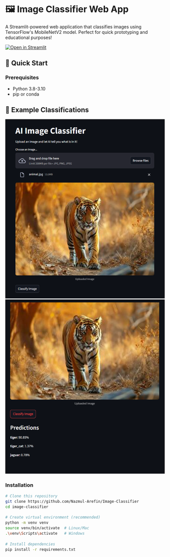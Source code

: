 # 🖼️ Image Classifier Web App

A Streamlit-powered web application that classifies images using TensorFlow's MobileNetV2 model. Perfect for quick prototyping and educational purposes!

[![Open in Streamlit](https://static.streamlit.io/badges/streamlit_badge_black_white.svg)](https://your-app-url.streamlit.app)

## 🚀 Quick Start

### Prerequisites
- Python 3.8-3.10
- pip or conda

## 📸 Example Classifications

<div align="center">
  <!-- Replace with your demo GIF -->
  <img src="assets/interface.png" alt="Resume Critiquer Demo" width="800">
</div>
<div align="center">
  <!-- Replace with your demo GIF -->
  <img src="assets/result.png" alt="Resume Critiquer Demo" width="800">
</div>

### Installation
```bash
# Clone this repository
git clone https://github.com/Nazmul-Arefin/Image-Classifier
cd image-classifier

# Create virtual environment (recommended)
python -m venv venv
source venv/bin/activate  # Linux/Mac
.\venv\Scripts\activate   # Windows

# Install dependencies
pip install -r requirements.txt



